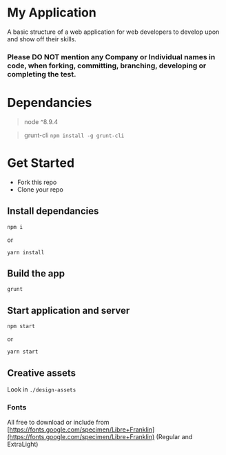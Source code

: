 # My Application

A basic structure of a web application for web developers to develop upon and show off their skills.

### Please DO NOT mention any Company or Individual names in code, when forking, committing, branching, developing or completing the test. 

# Dependancies
> node ^8.9.4

> grunt-cli ```npm install -g grunt-cli```

# Get Started

- Fork this repo
- Clone your repo

## Install dependancies
```
npm i
``` 
or 
```
yarn install
```

## Build the app
```
grunt
```

## Start application and server
```
npm start
```
or
```
yarn start
```

## Creative assets  
Look in ```./design-assets```

### Fonts
All free to download or include from [https://fonts.google.com/specimen/Libre+Franklin](https://fonts.google.com/specimen/Libre+Franklin) (Regular and ExtraLight)